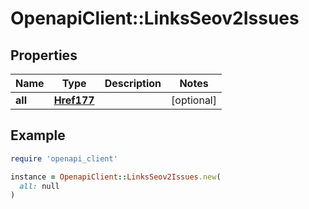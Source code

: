 # OpenapiClient::LinksSeov2Issues

## Properties

| Name | Type | Description | Notes |
| ---- | ---- | ----------- | ----- |
| **all** | [**Href177**](Href177.md) |  | [optional] |

## Example

```ruby
require 'openapi_client'

instance = OpenapiClient::LinksSeov2Issues.new(
  all: null
)
```

